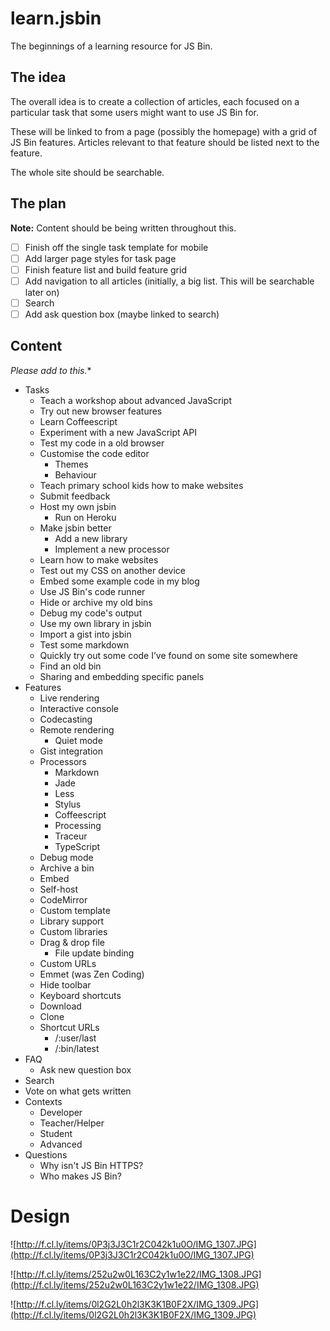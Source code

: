 # learn.jsbin

The beginnings of a learning resource for JS Bin.

## The idea

The overall idea is to create a collection of articles, each focused on a particular task that some users might want to use JS Bin for.

These will be linked to from a page (possibly the homepage) with a grid of JS Bin features. Articles relevant to that feature should be listed next to the feature.

The whole site should be searchable.

## The plan

**Note:** Content should be being written throughout this.

- [ ] Finish off the single task template for mobile
- [ ] Add larger page styles for task page
- [ ] Finish feature list and build feature grid
- [ ] Add navigation to all articles (initially, a big list. This will be searchable later on)
- [ ] Search
- [ ] Add ask question box (maybe linked to search)

## Content

*Please add to this.**

- Tasks
  - Teach a workshop about advanced JavaScript
  - Try out new browser features
  - Learn Coffeescript
  - Experiment with a new JavaScript API
  - Test my code in a old browser
  - Customise the code editor
    - Themes
    - Behaviour
  - Teach primary school kids how to make websites
  - Submit feedback
  - Host my own jsbin
    - Run on Heroku
  - Make jsbin better
    - Add a new library
    - Implement a new processor
  - Learn how to make websites
  - Test out my CSS on another device
  - Embed some example code in my blog
  - Use JS Bin's code runner
  - Hide or archive my old bins
  - Debug my code's output
  - Use my own library in jsbin
  - Import a gist into jsbin
  - Test some markdown
  - Quickly try out some code I’ve found on some site somewhere
  - Find an old bin
  - Sharing and embedding specific panels
- Features
  - Live rendering
  - Interactive console
  - Codecasting
  - Remote rendering
    - Quiet mode
  - Gist integration
  - Processors
    - Markdown
    - Jade
    - Less
    - Stylus
    - Coffeescript
    - Processing
    - Traceur
    - TypeScript
  - Debug mode
  - Archive a bin
  - Embed
  - Self-host
  - CodeMirror
  - Custom template
  - Library support
  - Custom libraries
  - Drag & drop file
    - File update binding
  - Custom URLs
  - Emmet (was Zen Coding)
  - Hide toolbar
  - Keyboard shortcuts
  - Download
  - Clone
  - Shortcut URLs
    - /:user/last
    - /:bin/latest
- FAQ
  - Ask new question box
- Search
- Vote on what gets written
- Contexts
  - Developer
  - Teacher/Helper
  - Student
  - Advanced
- Questions
  - Why isn't JS Bin HTTPS?
  - Who makes JS Bin?

# Design

![http://f.cl.ly/items/0P3j3J3C1r2C042k1u0O/IMG_1307.JPG](http://f.cl.ly/items/0P3j3J3C1r2C042k1u0O/IMG_1307.JPG)

![http://f.cl.ly/items/252u2w0L163C2y1w1e22/IMG_1308.JPG](http://f.cl.ly/items/252u2w0L163C2y1w1e22/IMG_1308.JPG)

![http://f.cl.ly/items/0l2G2L0h2l3K3K1B0F2X/IMG_1309.JPG](http://f.cl.ly/items/0l2G2L0h2l3K3K1B0F2X/IMG_1309.JPG)